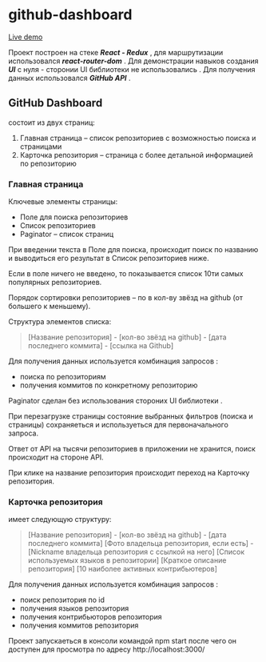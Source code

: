 # github-dashboard
[Live demo](https://github-dashboard.vercel.app)

Проект построен на стеке ***React - Redux*** , для маршрутизации использовался ***react-router-dom*** . 
Для демонстрации навыков создания ***UI*** с нуля - сторонии UI библиотеки не использовались . 
Для получения данных использовался ***GitHub API*** .

## GitHub Dashboard 
состоит из двух страниц:

1. Главная страница – список репозиториев с возможностью поиска и страницами
2. Карточка репозитория – страница с более детальной информацией по репозиторию

### Главная страница

Ключевые элементы страницы:

  * Поле для поиска репозиториев
  * Список репозиториев
  * Paginator – список страниц

При введении текста в Поле для поиска, происходит поиск по названию и выводиться его результат в Список репозиториев ниже.

Если в поле ничего не введено, то показывается список 10ти самых популярных репозиториев.

Порядок сортировки репозиториев – по в кол-ву звёзд на github (от большего к меньшему).

Структура элементов списка:

> [Название репозитория] - [кол-во звёзд на github] - [дата последнего коммита] - [ссылка на Github] 

Для получения данных используется комбинация запросов :
  *  поиска по репозиториям
  *  получения коммитов по конкретному репозиторию

Paginator сделан без использования стороних UI библиотеки .

При перезагрузке страницы состояние выбранных фильтров (поиска и страницы) сохраняеться и используеться для первоначального запроса.

Ответ от API на тысячи репозиториев в приложении не хранится, поиск происходит на стороне API.

При клике на название репозитория происходит переход на Карточку репозитория.

### Карточка репозитория
имеет следующую структуру:

>   [Название репозитория] - [кол-во звёзд на github] - [дата последнего коммита]
>   [Фото владельца репозитория, если есть] - [Nickname владельца репозитория с ссылкой на него]
>   [Список используемых языков в репозитории]
>   [Краткое описание репозитория]
>   [10 наиболее активных контрибьютеров]

Для получения данных используется комбинация запросов :
  *  поиск репозитория по id
  *  получения языков репозитория
  *  получения контрибьюторов репозитория
  *  получения коммитов репозитория    

Проект запускаеться в консоли командой 
  npm start 
после чего он доступен для просмотра по адресу
  http://localhost:3000/